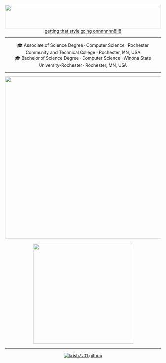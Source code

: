<div align="center"><a color="white" href="https://www.youtube.com/watch?v=FQSEhHh8WQc"><img src="https://github.com/krish7201/krish7201/blob/main/title.svg" height="75px" width="100%"></img></a></div>

<div align="center"><a color="white" href="https://www.youtube.com/watch?v=FQSEhHh8WQc">getting that style going onnnnnnn!!!!!!</a><hr></div>

<div align="center">
    🎓 Associate of Science Degree · Computer Science · Rochester Community and Technical College · Rochester, MN, USA
    <br>
    🎓 Bachelor of Science Degree · Computer Science · Winona State University-Rochester · Rochester, MN, USA
</div>
<hr>
<div align=center><a href="https://github.com/krish7201?tab=repositories"><img width=525 align="center" src="https://github-readme-stats.vercel.app/api?username=krish7201&bg_color=25282a&title_color=fff&text_color=fff&border_color=25282a&show_icons=true&icon_color=fff"/><br></a></div>
<br>
<div align=center><!--This guy did an amazing job making these widgets--><!--https://github.com/anuraghazra/github-readme-stats--><a href="https://github.com/krish7201?tab=repositories"><img width=325 align="center" src="https://github-readme-stats.vercel.app/api/top-langs/?username=krish7201&title_color=ffffff&text_color=ffffff&icon_color=61dafb&bg_color=25282a&langs_count=8&layout=compact&border_color=61dafb&hide_border=true"/><br></a></div>
<hr>
<div align="center"><a align="center" href="https://visitor-badge.glitch.me"> <img alt="krish7201 github" src="https://visitor-badge.glitch.me/badge?page_id=krish7201.visitor-badge&left_color=white&right_color=white&left_text=FELLAS!"></a></div>

